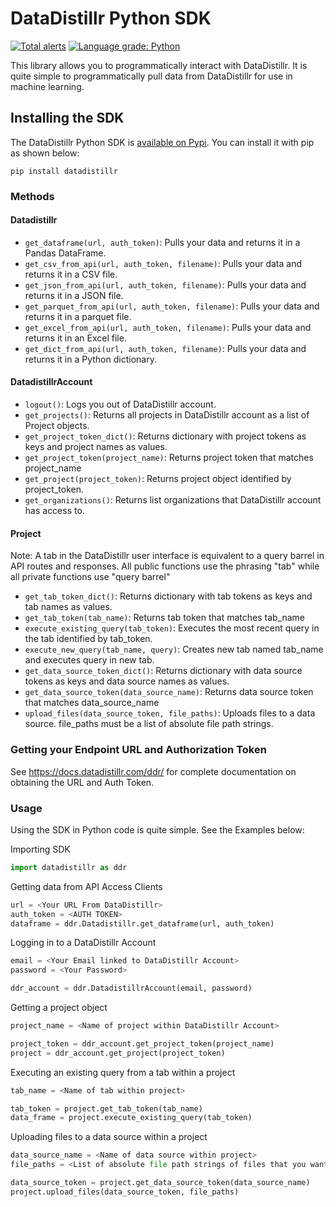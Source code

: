 # DataDistillr Python SDK

[![Total alerts](https://img.shields.io/lgtm/alerts/g/datadistillr/datadistillr-python-sdk.svg?logo=lgtm&logoWidth=18)](https://lgtm.com/projects/g/datadistillr/datadistillr-python-sdk/alerts/)
[![Language grade: Python](https://img.shields.io/lgtm/grade/python/g/datadistillr/datadistillr-python-sdk.svg?logo=lgtm&logoWidth=18)](https://lgtm.com/projects/g/datadistillr/datadistillr-python-sdk/context:python)

This library allows you to programmatically interact with DataDistillr.  It is quite simple to programmatically pull data 
from DataDistillr for use in machine learning. 

## Installing the SDK
The DataDistillr Python SDK is [available on Pypi](https://pypi.org/project/datadistillr/).  You can install it with pip as shown below:
```
pip install datadistillr
```

### Methods
#### Datadistillr
* `get_dataframe(url, auth_token)`: Pulls your data and returns it in a Pandas DataFrame.
* `get_csv_from_api(url, auth_token, filename)`:  Pulls your data and returns it in a CSV file.
* `get_json_from_api(url, auth_token, filename)`:  Pulls your data and returns it in a JSON file.
* `get_parquet_from_api(url, auth_token, filename)`:  Pulls your data and returns it in a parquet file.
* `get_excel_from_api(url, auth_token, filename)`:  Pulls your data and returns it in an Excel file.
* `get_dict_from_api(url, auth_token, filename)`:  Pulls your data and returns it in a Python dictionary.

#### DatadistillrAccount
* `logout()`:  Logs you out of DataDistillr account.
* `get_projects()`:  Returns all projects in DataDistillr account as a list of Project objects.
* `get_project_token_dict()`: Returns dictionary with project tokens as keys and project names as values.
* `get_project_token(project_name)`: Returns project token that matches project_name
* `get_project(project_token)`:  Returns project object identified by project_token.
* `get_organizations()`:  Returns list organizations that DataDistillr account has access to.

#### Project
Note: A tab in the DataDistillr user interface is equivalent to a query barrel in API routes and responses. All public functions use the phrasing "tab" while all private functions use "query barrel"
* `get_tab_token_dict()`: Returns dictionary with tab tokens as keys and tab names as values.
* `get_tab_token(tab_name)`: Returns tab token that matches tab_name
* `execute_existing_query(tab_token)`: Executes the most recent query in the tab identified by tab_token.
* `execute_new_query(tab_name, query)`: Creates new tab named tab_name and executes query in new tab.
* `get_data_source_token_dict()`: Returns dictionary with data source tokens as keys and data source names as values.
* `get_data_source_token(data_source_name)`: Returns data source token that matches data_source_name
* `upload_files(data_source_token, file_paths)`: Uploads files to a data source. file_paths must be a list of absolute file path strings.


### Getting your Endpoint URL and Authorization Token
See https://docs.datadistillr.com/ddr/ for complete documentation on obtaining the URL and Auth Token.

### Usage 
Using the SDK in Python code is quite simple.  See the Examples below:

Importing SDK
```python
import datadistillr as ddr
```

Getting data from API Access Clients
```python
url = <Your URL From DataDistillr>
auth_token = <AUTH TOKEN>
dataframe = ddr.Datadistillr.get_dataframe(url, auth_token)
```


Logging in to a DataDistillr Account
```python
email = <Your Email linked to DataDistillr Account>
password = <Your Password>

ddr_account = ddr.DatadistillrAccount(email, password)
```

Getting a project object 
```python
project_name = <Name of project within DataDistillr Account>

project_token = ddr_account.get_project_token(project_name)
project = ddr_account.get_project(project_token)
```

Executing an existing query from a tab within a project
```python
tab_name = <Name of tab within project>

tab_token = project.get_tab_token(tab_name)
data_frame = project.execute_existing_query(tab_token)
```

Uploading files to a data source within a project
```python
data_source_name = <Name of data source within project>
file_paths = <List of absolute file path strings of files that you want to upload>

data_source_token = project.get_data_source_token(data_source_name)
project.upload_files(data_source_token, file_paths)
```
